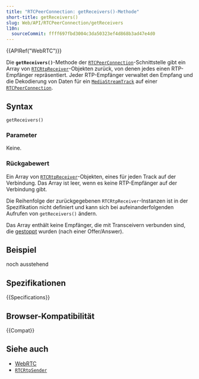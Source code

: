 ```yaml
---
title: "RTCPeerConnection: getReceivers()-Methode"
short-title: getReceivers()
slug: Web/API/RTCPeerConnection/getReceivers
l10n:
  sourceCommit: ffff697fbd3004c3da50323ef4d868b3ad47e4d0
---
```


{{APIRef("WebRTC")}}

Die **`getReceivers()`**-Methode der [`RTCPeerConnection`](/de/docs/Web/API/RTCPeerConnection)-Schnittstelle gibt ein Array von [`RTCRtpReceiver`](/de/docs/Web/API/RTCRtpReceiver)-Objekten zurück, von denen jedes einen RTP-Empfänger repräsentiert.
Jeder RTP-Empfänger verwaltet den Empfang und die Dekodierung von Daten für ein [`MediaStreamTrack`](/de/docs/Web/API/MediaStreamTrack) auf einer [`RTCPeerConnection`](/de/docs/Web/API/RTCPeerConnection).

## Syntax

```js-nolint
getReceivers()
```

### Parameter

Keine.

### Rückgabewert

Ein Array von [`RTCRtpReceiver`](/de/docs/Web/API/RTCRtpReceiver)-Objekten, eines für jeden Track auf der Verbindung.
Das Array ist leer, wenn es keine RTP-Empfänger auf der Verbindung gibt.

Die Reihenfolge der zurückgegebenen `RTCRtpReceiver`-Instanzen ist in der Spezifikation nicht definiert und kann sich bei aufeinanderfolgenden Aufrufen von `getReceivers()` ändern.

Das Array enthält keine Empfänger, die mit Transceivern verbunden sind, die [gestoppt](/de/docs/Web/API/RTCRtpTransceiver/currentDirection) wurden (nach einer Offer/Answer).

## Beispiel

noch ausstehend

## Spezifikationen

{{Specifications}}

## Browser-Kompatibilität

{{Compat}}

## Siehe auch

- [WebRTC](/de/docs/Web/API/WebRTC_API)
- [`RTCRtpSender`](/de/docs/Web/API/RTCRtpSender)
